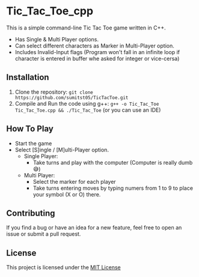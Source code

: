 # Tic_Tac_Toe_cpp

This is a simple command-line Tic Tac Toe game written in C++.
- Has Single & Multi Player options.
- Can select different characters as Marker in Multi-Player option.
- Includes Invalid-Input flags (Program won't fall in an infinite loop if character is entered in buffer whe asked for integer or vice-cersa)

## Installation

1. Clone the repository: ```git clone https://github.com/sumitst05/TicTacToe.git```
2. Compile and Run the code using g++: ```g++ -o Tic_Tac_Toe Tic_Tac_Toe.cpp && ./Tic_Tac_Toe``` (or you can use an IDE)

## How To Play

- Start the game
- Select [S]ingle / [M]ulti-Player option.
  - Single Player: 
    - Take turns and play with the computer (Computer is really dumb 😅)
  - Multi Player: 
    - Select the marker for each player
    - Take turns entering moves by typing numers from 1 to 9 to place your symbol (X or O) there.

## Contributing

If you find a bug or have an idea for a new feature, feel free to open an issue or submit a pull request.

## License

This project is licensed under the [MIT License](LICENSE)


